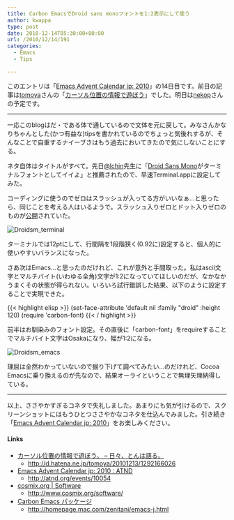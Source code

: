 ```yaml
---
title: Carbon EmacsでDroid sans monoフォントを1:2表示にして使う
author: kwappa
type: post
date: 2010-12-14T05:30:00+00:00
url: /2010/12/14/191
categories:
  - Emacs
  - Tips

---
```

このエントリは「<a href="http://atnd.org/events/10054" target="_blank">Emacs Advent Calendar jp: 2010</a>」の14日目です。前日の記事は<a href="http://d.hatena.ne.jp/tomoya/" target="_blank">tomoya</a>さんの「<a href="http://d.hatena.ne.jp/tomoya/20101213/1292166026" target="_blank">カーソル位置の情報で遊ぼう</a>」でした。明日は<a href="http://d.hatena.ne.jp/nekop/" target="_blank">nekop</a>さんの予定です。

* * *

一応このblogはだ・である体で通しているので文体を元に戻して。みなさんかなりちゃんとした(かつ有益な)tipsを書かれているのでちょっと気後れするが、そんなことで自重するナイーブさはもう過去においてきたので気にしないことにする。

<!--more-->

ネタ自体はタイトルがすべて。先日<a href="http://twitter.com/lchin" target="_blank">@lchin</a>先生に「<a href="http://ja.wikipedia.org/wiki/Droid_%28%E6%9B%B8%E4%BD%93%29" target="_blank">Droid Sans Mono</a>がターミナルフォントとしてイイよ」と推薦されたので、早速Terminal.appに設定してみた。

コーディングに使うのでゼロはスラッシュが入ってる方がいいなぁ…と思ったら、同じことを考える人はいるようで。スラッシュ入りゼロとドット入りゼロのものが<a href="http://www.cosmix.org/software/" target="_blank">公開</a>されていた。


<img alt="Droidsm_terminal" title="Droidsm_terminal" src="http://kwappa.txt-nifty.com/photos/uncategorized/2010/12/13/droidsm_terminal.png" border="0" style="display: block; margin: auto;" /> 

ターミナルでは12ptにして、行間隔を1段階狭く(0.92に)設定すると、個人的に使いやすいバランスになった。

さあ次はEmacs…と思ったのだけれど、これが意外と手間取った。私はascii文字とマルチバイト(いわゆる全角)文字が1:2になっていてほしいのだが、なかなかうまくその状態が得られない。いろいろ試行錯誤した結果、以下のように設定することで実現できた。

{{< highlight elisp >}}
(set-face-attribute 'default nil
:family "droid"
:height 120)
(require 'carbon-font)
{{< / highlight >}}

前半はお馴染みのフォント設定。その直後に「carbon-font」をrequireすることでマルチバイト文字はOsakaになり、幅が1:2になる。

<img alt="Droidsm_emacs" title="Droidsm_emacs" src="http://kwappa.txt-nifty.com/photos/uncategorized/2010/12/13/droidsm_emacs.png" border="0" style="display: block; margin: auto;" /> 

理屈は全然わかっていないので掘り下げて調べてみたい…のだけれど、Cocoa Emacsに乗り換えるのが先なので、結果オーライということで無理矢理納得している。

* * *

以上、ささやかすぎるコネタで失礼しました。あまりにも気が引けるので、スクリーンショットにはもうひとつささやかなコネタを仕込んでみました。引き続き「<a href="http://atnd.org/events/10054" target="_blank">Emacs Advent Calendar jp: 2010</a>」をお楽しみください。

#### Links

- <a href="http://d.hatena.ne.jp/tomoya/20101213/1292166026" target="_blank">カーソル位置の情報で遊ぼう。 &#8211; 日々、とんは語る。</a>
  - http://d.hatena.ne.jp/tomoya/20101213/1292166026
- <a href="http://atnd.org/events/10054" target="_blank">Emacs Advent Calendar jp: 2010 : ATND</a>
  - http://atnd.org/events/10054
- <a href="http://www.cosmix.org/software/" target="_blank">cosmix.org | Software</a>
  - http://www.cosmix.org/software/
- <a href="http://homepage.mac.com/zenitani/emacs-j.html" target="_blank">Carbon Emacs パッケージ</a>
  - http://homepage.mac.com/zenitani/emacs-j.html
